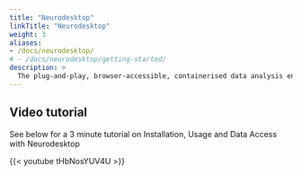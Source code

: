 ```yaml
---
title: "Neurodesktop"
linkTitle: "Neurodesktop"
weight: 3
aliases:
- /docs/neurodesktop/
# - /docs/neurodesktop/getting-started/
description: >
  The plug-and-play, browser-accessible, containerised data analysis environment.
---
```


## Video tutorial
See below for a 3 minute tutorial on Installation, Usage and Data Access with Neurodesktop

{{< youtube tHbNosYUV4U >}}